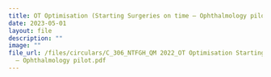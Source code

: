 ```yaml
---
title: OT Optimisation (Starting Surgeries on time – Ophthalmology pilot)
date: 2023-05-01
layout: file
description: ""
image: ""
file_url: /files/circulars/C_306_NTFGH_QM 2022_OT Optimisation Starting Surgeries on time
  – Ophthalmology pilot.pdf
---
```

